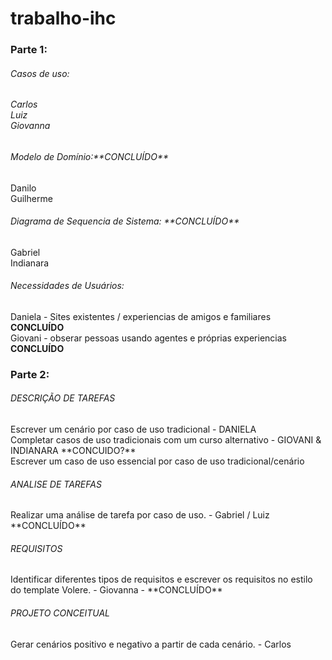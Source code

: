 # trabalho-ihc

 

<h3>Parte 1: </h3>

<h6>Casos de uso:<h6>

<p>Carlos <br>
Luiz <br>
Giovanna
</p>


<h6>Modelo de Domínio:**CONCLUÍDO**</h6>

Danilo <br>
Guilherme <br>


<h6>Diagrama de Sequencia de Sistema: **CONCLUÍDO**</h6>

Gabriel <br>
Indianara <br>


<h6>Necessidades de Usuários:</h6>

Daniela - Sites existentes / experiencias de amigos e familiares **CONCLUÍDO**<br>
Giovani - obserar pessoas usando agentes e próprias experiencias **CONCLUÍDO**<br>

<h3>Parte 2: </h3>

<h6>DESCRIÇÃO DE TAREFAS</h6>
Escrever um cenário por caso de uso tradicional - DANIELA <br>
Completar casos de uso tradicionais com um curso alternativo - GIOVANI & INDIANARA **CONCUIDO?** <br>
Escrever um caso de uso essencial por caso de uso tradicional/cenário <br>

<h6>ANALISE DE TAREFAS</h6>
Realizar uma análise de tarefa por caso de uso. - Gabriel / Luiz **CONCLUÍDO** <br>

<h6>REQUISITOS</h6>
Identificar diferentes tipos de requisitos e escrever os requisitos no estilo do template Volere. - Giovanna - **CONCLUÍDO** <br>

<h6>PROJETO CONCEITUAL</h6>
Gerar cenários positivo e negativo a partir de cada cenário. - Carlos <br>
